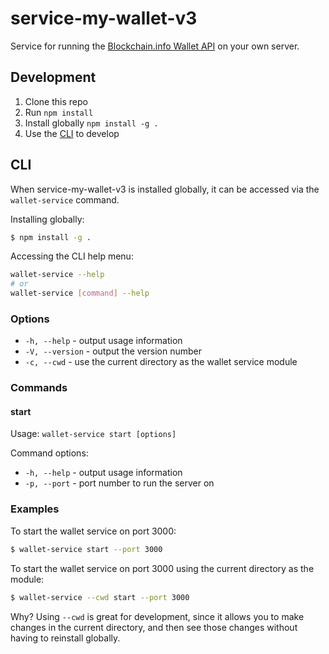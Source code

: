 
# service-my-wallet-v3

Service for running the [Blockchain.info Wallet API](https://blockchain.info/api/blockchain_wallet_api) on your own server.

## Development

  1. Clone this repo
  2. Run `npm install`
  3. Install globally `npm install -g .`
  4. Use the [CLI](#cli) to develop

## CLI

When service-my-wallet-v3 is installed globally, it can be accessed via the `wallet-service` command.

Installing globally:

```sh
$ npm install -g .
```

Accessing the CLI help menu:

```sh
wallet-service --help
# or
wallet-service [command] --help
```

### Options

  * `-h, --help` - output usage information
  * `-V, --version` - output the version number
  * `-c, --cwd` - use the current directory as the wallet service module

### Commands

#### start

Usage: `wallet-service start [options]`

Command options:

  * `-h, --help` - output usage information
  * `-p, --port` - port number to run the server on

### Examples

To start the wallet service on port 3000:

```sh
$ wallet-service start --port 3000
```

To start the wallet service on port 3000 using the current directory as the module:

```sh
$ wallet-service --cwd start --port 3000
```

Why? Using `--cwd` is great for development, since it allows you to make changes in the current directory, and then see those changes without having to reinstall globally.
